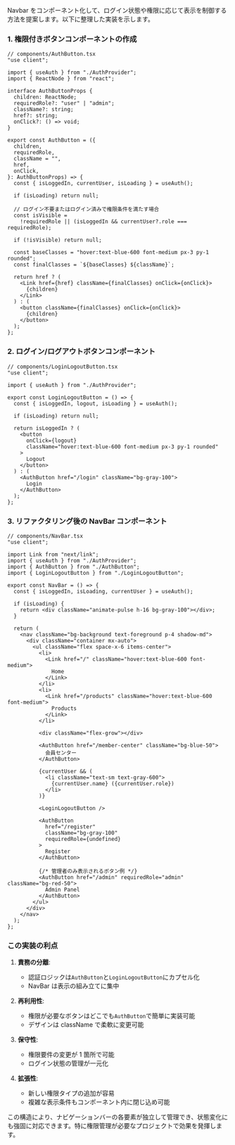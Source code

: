 Navbar をコンポーネント化して、ログイン状態や権限に応じて表示を制御する方法を提案します。以下に整理した実装を示します。

### 1. 権限付きボタンコンポーネントの作成

```tsx
// components/AuthButton.tsx
"use client";

import { useAuth } from "./AuthProvider";
import { ReactNode } from "react";

interface AuthButtonProps {
  children: ReactNode;
  requiredRole?: "user" | "admin";
  className?: string;
  href?: string;
  onClick?: () => void;
}

export const AuthButton = ({
  children,
  requiredRole,
  className = "",
  href,
  onClick,
}: AuthButtonProps) => {
  const { isLoggedIn, currentUser, isLoading } = useAuth();

  if (isLoading) return null;

  // ログイン不要またはログイン済みで権限条件を満たす場合
  const isVisible =
    !requiredRole || (isLoggedIn && currentUser?.role === requiredRole);

  if (!isVisible) return null;

  const baseClasses = "hover:text-blue-600 font-medium px-3 py-1 rounded";
  const finalClasses = `${baseClasses} ${className}`;

  return href ? (
    <Link href={href} className={finalClasses} onClick={onClick}>
      {children}
    </Link>
  ) : (
    <button className={finalClasses} onClick={onClick}>
      {children}
    </button>
  );
};
```

### 2. ログイン/ログアウトボタンコンポーネント

```tsx
// components/LoginLogoutButton.tsx
"use client";

import { useAuth } from "./AuthProvider";

export const LoginLogoutButton = () => {
  const { isLoggedIn, logout, isLoading } = useAuth();

  if (isLoading) return null;

  return isLoggedIn ? (
    <button
      onClick={logout}
      className="hover:text-blue-600 font-medium px-3 py-1 rounded"
    >
      Logout
    </button>
  ) : (
    <AuthButton href="/login" className="bg-gray-100">
      Login
    </AuthButton>
  );
};
```

### 3. リファクタリング後の NavBar コンポーネント

```tsx
// components/NavBar.tsx
"use client";

import Link from "next/link";
import { useAuth } from "./AuthProvider";
import { AuthButton } from "./AuthButton";
import { LoginLogoutButton } from "./LoginLogoutButton";

export const NavBar = () => {
  const { isLoggedIn, isLoading, currentUser } = useAuth();

  if (isLoading) {
    return <div className="animate-pulse h-16 bg-gray-100"></div>;
  }

  return (
    <nav className="bg-background text-foreground p-4 shadow-md">
      <div className="container mx-auto">
        <ul className="flex space-x-6 items-center">
          <li>
            <Link href="/" className="hover:text-blue-600 font-medium">
              Home
            </Link>
          </li>
          <li>
            <Link href="/products" className="hover:text-blue-600 font-medium">
              Products
            </Link>
          </li>

          <div className="flex-grow"></div>

          <AuthButton href="/member-center" className="bg-blue-50">
            会員センター
          </AuthButton>

          {currentUser && (
            <li className="text-sm text-gray-600">
              {currentUser.name} ({currentUser.role})
            </li>
          )}

          <LoginLogoutButton />

          <AuthButton
            href="/register"
            className="bg-gray-100"
            requiredRole={undefined}
          >
            Register
          </AuthButton>

          {/* 管理者のみ表示されるボタン例 */}
          <AuthButton href="/admin" requiredRole="admin" className="bg-red-50">
            Admin Panel
          </AuthButton>
        </ul>
      </div>
    </nav>
  );
};
```

### この実装の利点

1. **責務の分離**:

   - 認証ロジックは`AuthButton`と`LoginLogoutButton`にカプセル化
   - NavBar は表示の組み立てに集中

2. **再利用性**:

   - 権限が必要なボタンはどこでも`AuthButton`で簡単に実装可能
   - デザインは className で柔軟に変更可能

3. **保守性**:

   - 権限要件の変更が 1 箇所で可能
   - ログイン状態の管理が一元化

4. **拡張性**:
   - 新しい権限タイプの追加が容易
   - 複雑な表示条件もコンポーネント内に閉じ込め可能

この構造により、ナビゲーションバーの各要素が独立して管理でき、状態変化にも強固に対応できます。特に権限管理が必要なプロジェクトで効果を発揮します。
